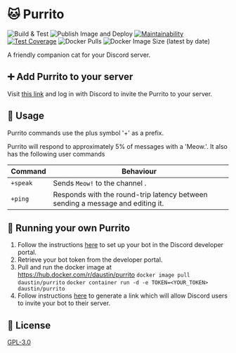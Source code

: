 # :cat: Purrito

![Build & Test](https://github.com/djaustin/purrito-bot/workflows/Build%20&%20Test/badge.svg)
![Publish Image and Deploy](https://github.com/djaustin/purrito/workflows/Publish%20Image%20and%20Deploy/badge.svg)
[![Maintainability](https://api.codeclimate.com/v1/badges/fc1d27cb162204bdc70f/maintainability)](https://codeclimate.com/github/djaustin/purrito/maintainability)
[![Test Coverage](https://api.codeclimate.com/v1/badges/fc1d27cb162204bdc70f/test_coverage)](https://codeclimate.com/github/djaustin/purrito/test_coverage)
![Docker Pulls](https://img.shields.io/docker/pulls/daustin/purrito)
![Docker Image Size (latest by date)](https://img.shields.io/docker/image-size/daustin/purrito)

A friendly companion cat for your Discord server.

## :heavy_plus_sign: Add Purrito to your server

Visit [this link](https://discordapp.com/api/oauth2/authorize?client_id=689827099866824759&permissions=0&scope=bot) and log in with Discord to invite the Purrito to your server.

## :speech_balloon: Usage

Purrito commands use the plus symbol '+' as a prefix.

Purrito will respond to approximately 5% of messages with a 'Meow.'. It also has the following user commands

| Command  | Behaviour                                                                      |
| -------- | ------------------------------------------------------------------------------ |
| `+speak` | Sends `Meow!` to the channel .                                                 |
| `+ping`  | Responds with the round-trip latency between sending a message and editing it. |

## :runner: Running your own Purrito

1. Follow the instructions [here](https://discordapp.com/developers/docs/intro) to set up your bot in the Discord developer portal.
2. Retrieve your bot token from the developer portal.
3. Pull and run the docker image at https://hub.docker.com/r/daustin/purrito
   `docker image pull daustin/purrito`
   `docker container run -d -e TOKEN=<YOUR_TOKEN> daustin/purrito`
4. Follow instructions [here](https://discordpy.readthedocs.io/en/latest/discord.html#inviting-your-bot) to generate a link which will allow Discord users to invite your bot to their server.

## :book: License

[GPL-3.0](https://www.gnu.org/licenses/gpl-3.0.en.html)
